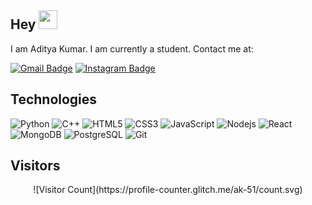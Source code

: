 ## Hey <img src="https://raw.githubusercontent.com/aemmadi/aemmadi/master/wave.gif" width="30px">

I am Aditya Kumar. I am currently a student. Contact me at:

[![Gmail Badge](https://img.shields.io/badge/-aditya.kumar.752cz@gmail.com-c14438?style=flat-square&logo=Gmail&logoColor=white&link=mailto:aditya.kumar.752cz@gmail.com)](mailto:aditya.kumar.752cz@gmail.com)
[![Instagram Badge](https://img.shields.io/badge/-aditya_kumar51-purple?style=flat-square&logo=instagram&logoColor=white&link=https://instagram.com/aditya_kumar51/)](https://www.instagram.com/aditya_kumar51/)

## Technologies

![Python](https://img.shields.io/badge/-Python-black?style=flat-square&logo=Python)
![C++](https://img.shields.io/badge/-C++-00599C?style=flat-square&logo=c)
![HTML5](https://img.shields.io/badge/-HTML5-E34F26?style=flat-square&logo=html5&logoColor=white)
![CSS3](https://img.shields.io/badge/-CSS3-1572B6?style=flat-square&logo=css3)
![JavaScript](https://img.shields.io/badge/-JavaScript-black?style=flat-square&logo=javascript)
![Nodejs](https://img.shields.io/badge/-Nodejs-black?style=flat-square&logo=Node.js)
![React](https://img.shields.io/badge/-React-black?style=flat-square&logo=react)
![MongoDB](https://img.shields.io/badge/-MongoDB-black?style=flat-square&logo=mongodb)
![PostgreSQL](https://img.shields.io/badge/-PostgreSQL-336791?style=flat-square&logo=postgresql)
![Git](https://img.shields.io/badge/-Git-black?style=flat-square&logo=git)

## Visitors
<p align="center">
![Visitor Count](https://profile-counter.glitch.me/ak-51/count.svg)
</p>